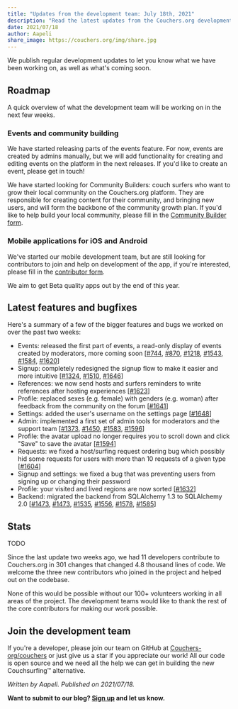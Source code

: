 ```yaml
---
title: "Updates from the development team: July 18th, 2021"
description: "Read the latest updates from the Couchers.org development team."
date: 2021/07/18
author: Aapeli
share_image: https://couchers.org/img/share.jpg
---
```


We publish regular development updates to let you know what we have been working on, as well as what's coming soon.

## Roadmap

A quick overview of what the development team will be working on in the next few weeks.

### Events and community building

We have started releasing parts of the events feature. For now, events are created by admins manually, but we will add functionality for creating and editing events on the platform in the next releases. If you'd like to create an event, please get in touch!

We have started looking for Community Builders: couch surfers who want to grow their local community on the Couchers.org platform. They are responsible for creating content for their community, and bringing new users, and will form the backbone of the community growth plan. If you'd like to help build your local community, please fill in the [Community Builder form](https://couchers.org/community-builder-form).

### Mobile applications for iOS and Android

We've started our mobile development team, but are still looking for contributors to join and help on development of the app, if you're interested, please fill in the [contributor form](https://app.couchers.org/contribute).

We aim to get Beta quality apps out by the end of this year.

## Latest features and bugfixes

Here's a summary of a few of the bigger features and bugs we worked on over the past two weeks:

* Events: released the first part of events, a read-only display of events created by moderators, more coming soon [[#744](https://github.com/Couchers-org/couchers/pull/744), [#870](https://github.com/Couchers-org/couchers/pull/870), [#1218](https://github.com/Couchers-org/couchers/pull/1218), [#1543](https://github.com/Couchers-org/couchers/pull/1543), [#1584](https://github.com/Couchers-org/couchers/pull/1584), [#1620](https://github.com/Couchers-org/couchers/pull/1620)]
* Signup: completely redesigned the signup flow to make it easier and more intuitive [[#1324](https://github.com/Couchers-org/couchers/pull/1324), [#1510](https://github.com/Couchers-org/couchers/pull/1510), [#1646](https://github.com/Couchers-org/couchers/pull/1646)]
* References: we now send hosts and surfers reminders to write references after hosting experiences [[#1623](https://github.com/Couchers-org/couchers/pull/1623)]
* Profile: replaced sexes (e.g. female) with genders (e.g. woman) after feedback from the community on the forum [[#1641](https://github.com/Couchers-org/couchers/pull/1641)]
* Settings: added the user's username on the settings page [[#1648](https://github.com/Couchers-org/couchers/pull/1648)]
* Admin: implemented a first set of admin tools for moderators and the support team [[#1373](https://github.com/Couchers-org/couchers/pull/1373), [#1450](https://github.com/Couchers-org/couchers/pull/1450), [#1583](https://github.com/Couchers-org/couchers/pull/1583), [#1596](https://github.com/Couchers-org/couchers/pull/1596)]
* Profile: the avatar upload no longer requires you to scroll down and click "Save" to save the avatar [[#1594](https://github.com/Couchers-org/couchers/pull/1594)]
* Requests: we fixed a host/surfing request ordering bug which possibly hid some requests for users with more than 10 requests of a given type [[#1604](https://github.com/Couchers-org/couchers/pull/1604)]
* Signup and settings: we fixed a bug that was preventing users from signing up or changing their password
* Profile: your visited and lived regions are now sorted [[#1632](https://github.com/Couchers-org/couchers/pull/1632)]
* Backend: migrated the backend from SQLAlchemy 1.3 to SQLAlchemy 2.0 [[#1473](https://github.com/Couchers-org/couchers/pull/1473), [#1473](https://github.com/Couchers-org/couchers/pull/1473), [#1535](https://github.com/Couchers-org/couchers/pull/1535), [#1556](https://github.com/Couchers-org/couchers/pull/1556), [#1578](https://github.com/Couchers-org/couchers/pull/1578), [#1585](https://github.com/Couchers-org/couchers/pull/1585)]

## Stats

TODO

Since the last update two weeks ago, we had 11 developers contribute to Couchers.org in 301 changes that changed 4.8 thousand lines of code. We welcome the three new contributors who joined in the project and helped out on the codebase.

None of this would be possible without our 100+ volunteers working in all areas of the project. The development teams would like to thank the rest of the core contributors for making our work possible.

## Join the development team

If you're a developer, please join our team on GitHub at [Couchers-org/couchers](https://github.com/couchers-org/couchers) or just give us a star if you appreciate our work! All our code is open source and we need all the help we can get in building the new Couchsurfing™ alternative.

*Written by Aapeli. Published on 2021/07/18.*

**Want to submit to our blog? [Sign up](/volunteer) and let us know.**
